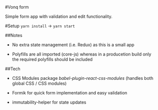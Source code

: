 #Vonq form

Simple form app with validation and edit functionality.

#Setup
`yarn install` -> `yarn start`

##Notes
- No extra state management (i.e. Redux) as this is a small app  

- Polyfills are all imported (core-js) whereas in a producetion build only the required polyfills should be included  

##Tech
* CSS Modules package *babel-plugin-react-css-modules* (handles both global CSS / CSS modules)

* Formik for quick form implementation and easy validation

* immutability-helper for state updates
